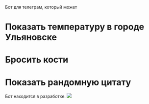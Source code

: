 
Бот для телеграм, который может
# Показать температуру в городе Ульяновске 
# Бросить кости
# Показать рандомную цитату
Бот находится в разработке.
![](https://sun7-7.userapi.com/0H1QJIQ3kP5DjwkL4ljGwSGgeHqZqtEeDnnkIA/bTvke3Ho0So.jpg)
 

